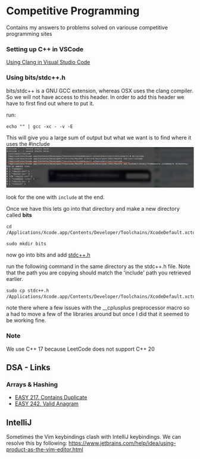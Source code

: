 # Competitive Programming 
Contains my answers to problems solved on variouse competitive programming sites

### Setting up C++ in VSCode
[Using Clang in Visual Studio Code](https://code.visualstudio.com/docs/cpp/config-clang-mac)

### Using bits/stdc++.h
bits/stdc++ is a GNU GCC extension, whereas OSX uses the clang compiler. So we will not have access to this header.
In order to add this header we have to first find out where to put it.

run:
```
echo "" | gcc -xc - -v -E
```
This will give you a large sum of output but what we want is to find where it uses the #include
![finding include](./assets/findingInclude.png)

look for the one with `include` at the end.

Once we have this lets go into that directory and make a new directory called __bits__
```
cd /Applications/Xcode.app/Contents/Developer/Toolchains/XcodeDefault.xctoolchain/usr/include
```
```
sudo mkdir bits
```
now go into bits and add [stdc++.h](https://github.com/gcc-mirror/gcc/blob/master/libstdc%2B%2B-v3/include/precompiled/stdc%2B%2B.h)

run the following command in the same directory as the stdc++.h file. Note that the path you are copying should match the 'include' path
you retrieved earlier.
```
sudo cp stdc++.h /Applications/Xcode.app/Contents/Developer/Toolchains/XcodeDefault.xctoolchain/usr/include/bits/stdc++.h
```

note there where a few issues with the __cplusplus preprocessor macro so a had to move a few of the libraries around but once I did
that it seemed to be working fine.

### Note
We use C++ 17 because LeetCode does not support C++ 20


## DSA - Links
### Arrays & Hashing
- [EASY 217. Contains Duplicate](./LeetCode/Easy/217-contains-duplicate/index.cpp)
- [EASY 242. Valid Anagram](./LeetCode/Easy/242-valid-anagram/index.cpp)

## IntelliJ
Sometimes the Vim keybindings clash with IntelliJ keybindings. We can resolve this by following:
https://www.jetbrains.com/help/idea/using-product-as-the-vim-editor.html
